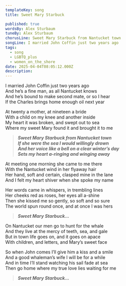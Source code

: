 ```yaml
---
templateKey: song
title: Sweet Mary Starbuck

published: true
wordsBy: Alex Sturbaum
tuneBy: Alex Sturbaum
chorusLine: Sweet Mary Starbuck from Nantucket town
songLine: I married John Coffin just two years ago
tags:
  - song
  - LGBTQ_plus
  - women_on_the_shore
date: 2025-04-04T08:05:12.000Z
description: 
---
```

I married John Coffin just two years ago\
And he’s a fine man, as all Nantucket knows\
And he’s bound to make second mate, or so I hear\
If the Charles brings home enough oil next year 

At twenty a mother, at nineteen a bride\
With a child on my knee and another inside\
My heart it was broken, and swept out to sea\
Where my sweet Mary found it and brought it to me

>***Sweet Mary Starbuck from Nantucket town\
If she were the sea I would willingly drown\
And her voice like a bell on a clear winter’s day\
Sets my heart a-ringing and winging away***

At meeting one morning she came to me there\
With the Nantucket wind in her flyaway hair\
Her hand, soft and certain, clasped mine in the lane\
And I felt my heart shiver when she spoke my name 

Her words came in whispers, in trembling lines\
Her cheeks red as roses, her eyes all a-shine\
Then she kissed me so gently, so soft and so sure\
The world spun round once, and at once I was hers 

>***Sweet Mary Starbuck...***

On Nantucket our men go to hunt for the whale\
And they live at the mercy of teeth, sea, and gale\
But in town life goes on, and it goes on apace\
With children, and letters, and Mary’s sweet face

So when John comes I’ll give him a kiss and a smile\
And a good whaleman’s wife I will be for a while\
And in time I’ll stand watching his sail fade at sea\
Then go home where my true love lies waiting for me

>***Sweet Mary Starbuck...***
